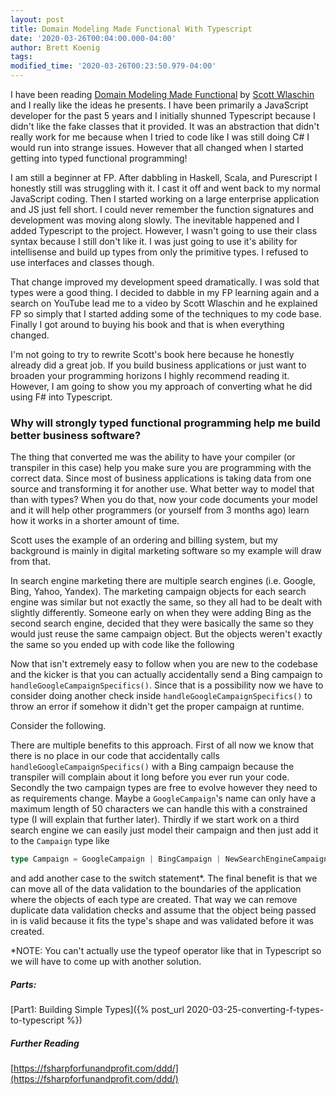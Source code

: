 ```yaml
---
layout: post
title: Domain Modeling Made Functional With Typescript
date: '2020-03-26T00:04:00.000-04:00'
author: Brett Koenig
tags: 
modified_time: '2020-03-26T00:23:50.979-04:00'
---
```


I have been reading <a href="https://pragprog.com/book/swdddf/domain-modeling-made-functional" target="_blank">Domain Modeling Made Functional</a> by <a href="https://fsharpforfunandprofit.com/" target="_blank">Scott Wlaschin</a> and I really like the ideas he presents. I have been primarily a JavaScript developer for the past 5 years and I initially shunned Typescript because I didn't like the fake classes that it provided. It was an abstraction that didn't really work for me because when I tried to code like I was still doing C# I would run into strange issues. However that all changed when I started getting into typed functional programming!

I am still a beginner at FP. After dabbling in Haskell, Scala, and Purescript I honestly still was struggling with it. I cast it off and went back to my normal JavaScript coding. Then I started working on a large enterprise application and JS just fell short. I could never remember the function signatures and development was moving along slowly. The inevitable happened and I added Typescript to the project. However, I wasn't going to use their class syntax because I still don't like it. I was just going to use it's ability for intellisense and build up types from only the primitive types. I refused to use interfaces and classes though.

That change improved my development speed dramatically. I was sold that types were a good thing. I decided to dabble in my FP learning again and a search on YouTube lead me to a video by Scott Wlaschin and he explained FP so simply that I started adding some of the techniques to my code base. Finally I got around to buying his book and that is when everything changed.

I'm not going to try to rewrite Scott's book here because he honestly already did a great job. If you build business applications or just want to broaden your programming horizons I highly recommend reading it. However, I am going to show you my approach of converting what he did using F# into Typescript.

### Why will strongly typed functional programming help me build better business software?

The thing that converted me was the ability to have your compiler (or transpiler in this case) help you make sure you are programming with the correct data. Since most of business applications is taking data from one source and transforming it for another use. What better way to model that than with types? When you do that, now your code documents your model and it will help other programmers (or yourself from 3 months ago) learn how it works in a shorter amount of time.

Scott uses the example of an ordering and billing system, but my background is mainly in digital marketing software so my example will draw from that.

In search engine marketing there are multiple search engines (i.e. Google, Bing, Yahoo, Yandex). The marketing campaign objects for each search engine was similar but not exactly the same, so they all had to be dealt with slightly differently. Someone early on when they were adding Bing as the second search engine, decided that they were basically the same so they would just reuse the same campaign object. But the objects weren't exactly the same so you ended up with code like the following
<script src="https://gist.github.com/brett9897/88c0656a5de6514cc166ca04b375b9e1.js"></script>
Now that isn't extremely easy to follow when you are new to the codebase and the kicker is that you can actually accidentally send a Bing campaign to `handleGoogleCampaignSpecifics()`. Since that is a possibility now we have to consider doing another check inside `handleGoogleCampaignSpecifics()` to throw an error if somehow it didn't get the proper campaign at runtime.

Consider the following.
<script src="https://gist.github.com/brett9897/aa70c952e5723c94fc0f64da51655f05.js"></script>
There are multiple benefits to this approach. First of all now we know that there is no place in our code that accidentally calls `handleGoogleCampaignSpecifics()` with a Bing campaign because the transpiler will complain about it long before you ever run your code. Secondly the two campaign types are free to evolve however they need to as requirements change. Maybe a `GoogleCampaign`'s name can only have a maximum length of 50 characters we can handle this with a constrained type (I will explain that further later). Thirdly if we start work on a third search engine we can easily just model their campaign and then just add it to the `Campaign` type like 
```typescript
type Campaign = GoogleCampaign | BingCampaign | NewSearchEngineCampaign
``` 
and add another case to the switch statement\*. The final benefit is that we can move all of the data validation to the boundaries of the application where the objects of each type are created. That way we can remove duplicate data validation checks and assume that the object being passed in is valid because it fits the type's shape and was validated before it was created.

\*NOTE: You can't actually use the typeof operator like that in Typescript so we will have to come up with another solution.

##### Parts:
[Part1: Building Simple Types]({% post_url 2020-03-25-converting-f-types-to-typescript %})

##### Further Reading
[https://fsharpforfunandprofit.com/ddd/](https://fsharpforfunandprofit.com/ddd/)